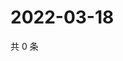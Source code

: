 # 2022-03-18

共 0 条

<!-- BEGIN WEIBO -->
<!-- 最后更新时间 Fri Mar 18 2022 14:18:49 GMT+0800 (China Standard Time) -->

<!-- END WEIBO -->
